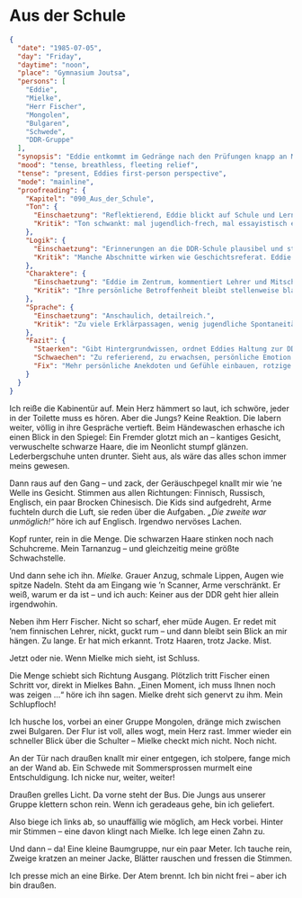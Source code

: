 # Aus der Schule

```json
{
  "date": "1985-07-05",
  "day": "Friday",
  "daytime": "noon",
  "place": "Gymnasium Joutsa",
  "persons": [
    "Eddie",
    "Mielke",
    "Herr Fischer",
    "Mongolen",
    "Bulgaren",
    "Schwede",
    "DDR-Gruppe"
  ],
  "synopsis": "Eddie entkommt im Gedränge nach den Prüfungen knapp an Mielke vorbei und flieht ins Freie.",
  "mood": "tense, breathless, fleeting relief",
  "tense": "present, Eddies first-person perspective",
  "mode": "mainline",
  "proofreading": {
    "Kapitel": "090_Aus_der_Schule",
    "Ton": {
      "Einschaetzung": "Reflektierend, Eddie blickt auf Schule und Lernen zurück, teils wehmütig, teils sarkastisch.",
      "Kritik": "Ton schwankt: mal jugendlich-frech, mal essayistisch erwachsen. Gefahr, dass Authentizität verloren geht."
    },
    "Logik": {
      "Einschaetzung": "Erinnerungen an die DDR-Schule plausibel und stimmig.",
      "Kritik": "Manche Abschnitte wirken wie Geschichtsreferat. Eddie klingt weniger wie eine 17-Jährige im Rückblick, sondern wie eine erwachsene Erzählerin."
    },
    "Charaktere": {
      "Einschaetzung": "Eddie im Zentrum, kommentiert Lehrer und Mitschüler.",
      "Kritik": "Ihre persönliche Betroffenheit bleibt stellenweise blass. Figuren werden als Typen beschrieben, nicht als Menschen, die Eddie geprägt haben."
    },
    "Sprache": {
      "Einschaetzung": "Anschaulich, detailreich.",
      "Kritik": "Zu viele Erklärpassagen, wenig jugendliche Spontaneität. Füllwörter und rotzige Kommentare fehlen fast völlig."
    },
    "Fazit": {
      "Staerken": "Gibt Hintergrundwissen, ordnet Eddies Haltung zur DDR-Schule ein.",
      "Schwaechen": "Zu referierend, zu erwachsen, persönliche Emotion fehlt.",
      "Fix": "Mehr persönliche Anekdoten und Gefühle einbauen, rotzige Kommentare ergänzen, Erklärlast reduzieren."
    }
  }
}
```

Ich reiße die Kabinentür auf. Mein Herz hämmert so laut, ich schwöre, jeder in
der Toilette muss es hören. Aber die Jungs? Keine Reaktion. Die labern weiter,
völlig in ihre Gespräche vertieft. Beim Händewaschen erhasche ich einen Blick in
den Spiegel: Ein Fremder glotzt mich an – kantiges Gesicht, verwuschelte
schwarze Haare, die im Neonlicht stumpf glänzen. Lederbergschuhe unten drunter.
Sieht aus, als wäre das alles schon immer meins gewesen.

Dann raus auf den Gang – und zack, der Geräuschpegel knallt mir wie ’ne Welle
ins Gesicht. Stimmen aus allen Richtungen: Finnisch, Russisch, Englisch, ein
paar Brocken Chinesisch. Die Kids sind aufgedreht, Arme fuchteln durch die Luft,
sie reden über die Aufgaben. *„Die zweite war unmöglich!“* höre ich auf
Englisch. Irgendwo nervöses Lachen.

Kopf runter, rein in die Menge. Die schwarzen Haare stinken noch nach
Schuhcreme. Mein Tarnanzug – und gleichzeitig meine größte Schwachstelle.

Und dann sehe ich ihn. *Mielke.* Grauer Anzug, schmale Lippen, Augen wie spitze
Nadeln. Steht da am Eingang wie ’n Scanner, Arme verschränkt. Er weiß, warum er
da ist – und ich auch: Keiner aus der DDR geht hier allein irgendwohin.

Neben ihm Herr Fischer. Nicht so scharf, eher müde Augen. Er redet mit ’nem
finnischen Lehrer, nickt, guckt rum – und dann bleibt sein Blick an mir hängen.
Zu lange. Er hat mich erkannt. Trotz Haaren, trotz Jacke. Mist.

Jetzt oder nie. Wenn Mielke mich sieht, ist Schluss.

Die Menge schiebt sich Richtung Ausgang. Plötzlich tritt Fischer einen Schritt
vor, direkt in Mielkes Bahn. „Einen Moment, ich muss Ihnen noch was zeigen …“
höre ich ihn sagen. Mielke dreht sich genervt zu ihm. Mein Schlupfloch!

Ich husche los, vorbei an einer Gruppe Mongolen, dränge mich zwischen zwei
Bulgaren. Der Flur ist voll, alles wogt, mein Herz rast. Immer wieder ein
schneller Blick über die Schulter – Mielke checkt mich nicht. Noch nicht.

An der Tür nach draußen knallt mir einer entgegen, ich stolpere, fange mich an
der Wand ab. Ein Schwede mit Sommersprossen murmelt eine Entschuldigung. Ich
nicke nur, weiter, weiter!

Draußen grelles Licht. Da vorne steht der Bus. Die Jungs aus unserer Gruppe
klettern schon rein. Wenn ich geradeaus gehe, bin ich geliefert.

Also biege ich links ab, so unauffällig wie möglich, am Heck vorbei. Hinter mir
Stimmen – eine davon klingt nach Mielke. Ich lege einen Zahn zu.

Und dann – da! Eine kleine Baumgruppe, nur ein paar Meter. Ich tauche rein,
Zweige kratzen an meiner Jacke, Blätter rauschen und fressen die Stimmen.

Ich presse mich an eine Birke. Der Atem brennt. Ich bin nicht frei – aber ich
bin draußen.
